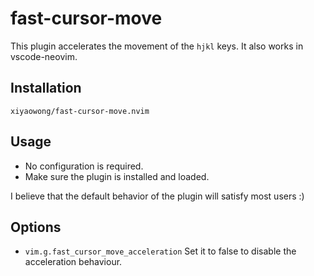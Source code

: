 # fast-cursor-move

This plugin accelerates the movement of the `hjkl` keys. It also works in vscode-neovim.

## Installation

`xiyaowong/fast-cursor-move.nvim`

## Usage

- No configuration is required.
- Make sure the plugin is installed and loaded.

I believe that the default behavior of the plugin will satisfy most users :)

## Options

- `vim.g.fast_cursor_move_acceleration` Set it to false to disable the acceleration behaviour.
